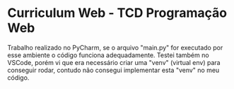 # Curriculum Web - TCD Programação Web
Trabalho realizado no PyCharm, se o arquivo "main.py" for executado por esse ambiente o código funciona adequadamente. Testei também no VSCode, porém vi que era necessário criar uma "venv" (virtual env) para conseguir rodar, contudo não consegui implementar esta "venv" no meu código.
